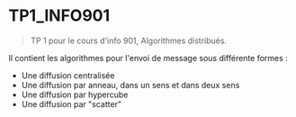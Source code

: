 # TP1_INFO901

>TP 1 pour le cours d'info 901, Algorithmes distribués.

Il contient les algorithmes pour l'envoi de message sous différente formes :
 - Une diffusion centralisée
 - Une diffusion par anneau, dans un sens et dans deux sens
 - Une diffusion par hypercube
 - Une diffusion par "scatter"
